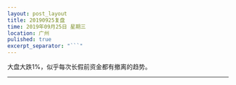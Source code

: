```yaml
---
layout: post_layout
title: 20190925复盘
time: 2019年09月25日 星期三
location: 广州
pulished: true
excerpt_separator: "```"
---
```



大盘大跌1%，似乎每次长假前资金都有撤离的趋势。

-------------------------------------------------------
